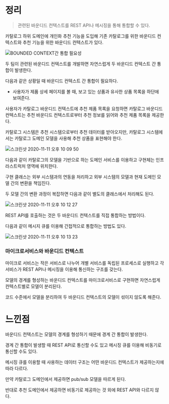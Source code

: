 # 정리

> 관련된 바운디드 컨텍스트를 REST API나 메시징을 통해 통합할 수 있다.



카탈로그 하위 도메인에 개인화 추천 기능을 도입해 기존 카탈로그를 위한 바운디드 컨텍스트와 추천 기능을 위한 바운디드 컨텍스트가 있다.

![BOUNDED CONTEXT간 통합 필요성](https://user-images.githubusercontent.com/42582516/159481370-4d50619f-0609-45f0-9846-9a4508659a2f.png)

두 팀이 관련된 바운디드 컨텍스트를 개발하면 자연스럽게 두 바운디드 컨텍스트 간 통합이 발생한다.

다음과 같은 상황일 때 바운디드 컨텍스트 간 통합이 필요하다.

- 사용자가 제품 상세 페이지를 볼 때, 보고 있는 상품과 유사한 상품 목록을 하단에 보여준다.



사용자가 카탈로그 바운디드 컨텍스트에 추천 제품 목록을 요청하면 카탈로그 바운디드 컨텍스트는 추천 바운디드 컨텍스트로부터 추천 정보를 읽어와 추천 제품 목록을 제공한다.

카탈로그 시스템은 추천 시스템으로부터 추천 데이터를 받아오지만, 카탈로그 시스템에서는 카탈로그 도메인 모델을 사용해 추천 상품을 표현해야 한다.

![스크린샷 2020-11-11 오후 10 09 50](https://user-images.githubusercontent.com/43809168/98815536-a0552500-246a-11eb-894e-ec55004f2e2a.png)

다음과 같이 카탈로그의 모델을 기반으로 하는 도메인 서비스를 이용하고 구현체는 인프라스트럭처 영역에 위치한다.

구현 클래스는 외부 시스템과의 연동을 처리하고 외부 시스템의 모델과 현재 도메인 모델 간의 변환을 책임진다.

두 모델 간의 변환 과정이 복잡하면 다음과 같이 별도의 클래스에서 처리해도 된다.

![스크린샷 2020-11-11 오후 10 12 27](https://user-images.githubusercontent.com/43809168/98815760-fd50db00-246a-11eb-8d34-2941f5908d97.png)

REST API를 호출하는 것은 두 바운디드 컨텍스트를 직접 통합하는 방법이다.

다음과 같이 메시지 큐를 이용해 간접적으로 통합하는 방법도 있다.

![스크린샷 2020-11-11 오후 10 13 23](https://user-images.githubusercontent.com/43809168/98815854-1eb1c700-246b-11eb-9762-7f66c365156b.png)



### 마이크로서비스와 바운디드 컨텍스트

마이크로 서비스는 작은 서비스로 나누어 개별 서비스를 독립된 프로세스로 실행하고 각 서비스가 REST API나 메시징을 이용해 통신하는 구조를 갖는다.

모델의 경계를 형성하는 바운디드 컨텍스트를 마이크로서비스로 구현하면 자연스럽게 컨텍스트별로 모델이 분리된다.

코드 수준에서 모델을 분리하여 두 바운디드 컨텍스트의 모델이 섞이지 않도록 해준다.



# 느낀점

바운디드 컨텍스트는 모델의 경계를 형성하기 때문에 경계 간 통합이 발생한다.

경계 간 통합이 발생할 때 REST API로 통신할 수도 있고 메시징 큐를 이용해 비동기로 통신할 수도 있다.

메시징 큐를 이용할 때 사용하는 데이터 구조는 어떤 바운디드 컨텍스트가 제공하는지에 따라 다르다.

만약 카탈로그 도메인에서 제공하면 pub/sub 모델을 따르게 된다.

반대로 추천 도메인에서 제공하면 비동기로 제공하는 것 외에 REST API와 다르지 않다.
